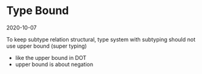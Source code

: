 # Type Bound

2020-10-07

To keep subtype relation structural,
type system with subtyping should not use upper bound (super typing)
- like the upper bound in DOT
- upper bound is about negation
